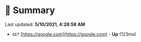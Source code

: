 # 📖 Summary
Last updated: **5/10/2021, 4:28:58 AM**

- `GET` [https://google.com](https://google.com) - **Up** (123ms)

